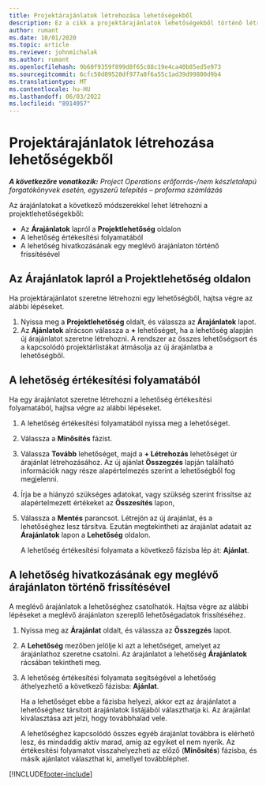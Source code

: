 ```yaml
---
title: Projektárajánlatok létrehozása lehetőségekből
description: Ez a cikk a projektárajánlatok lehetőségekből történő létrehozását ismerteti.
author: rumant
ms.date: 10/01/2020
ms.topic: article
ms.reviewer: johnmichalak
ms.author: rumant
ms.openlocfilehash: 9b60f9359f899d8f65c88c19e4ca40b85ed5e973
ms.sourcegitcommit: 6cfc50d89528df977a8f6a55c1ad39d99800d9b4
ms.translationtype: MT
ms.contentlocale: hu-HU
ms.lasthandoff: 06/03/2022
ms.locfileid: "8914957"
---
```

# <a name="create-project-quotes-from-opportunities"></a>Projektárajánlatok létrehozása lehetőségekből

_**A következőre vonatkozik:** Project Operations erőforrás-/nem készletalapú forgatókönyvek esetén, egyszerű telepítés – proforma számlázás_

Az árajánlatokat a következő módszerekkel lehet létrehozni a projektlehetőségekből:

- Az **Árajánlatok** lapról a **Projektlehetőség** oldalon
- A lehetőség értékesítési folyamatából
- A lehetőség hivatkozásának egy meglévő árajánlaton történő frissítésével

## <a name="from-the-quotes-tab-of-the-project-opportunity-page"></a>Az Árajánlatok lapról a Projektlehetőség oldalon

Ha projektárajánlatot szeretne létrehozni egy lehetőségből, hajtsa végre az alábbi lépéseket.

1. Nyissa meg a **Projektlehetőség** oldalt, és válassza az **Árajánlatok** lapot. 
2. Az **Ajánlatok** alrácson válassza a **+** lehetőséget, ha a lehetőség alapján új árajánlatot szeretne létrehozni. A rendszer az összes lehetőségsort és a kapcsolódó projektárlistákat átmásolja az új árajánlatba a lehetőségből.

## <a name="from-the-opportunity-sales-process-flow"></a>A lehetőség értékesítési folyamatából

Ha egy árajánlatot szeretne létrehozni a lehetőség értékesítési folyamatából, hajtsa végre az alábbi lépéseket.

1. A lehetőség értékesítési folyamatából nyissa meg a lehetőséget.
2. Válassza a **Minősítés** fázist. 
3. Válassza **Tovább** lehetőséget, majd a **+ Létrehozás** lehetőséget úr árajánlat létrehozásához. Az új ajánlat **Összegzés** lapján található információk nagy része alapértelmezés szerint a lehetőségből fog megjelenni. 
4. Írja be a hiányzó szükséges adatokat, vagy szükség szerint frissítse az alapértelmezett értékeket az **Összesítés** lapon,
5. Válassza a **Mentés** parancsot. Létrejön az új árajánlat, és a lehetőséghez lesz társítva. Ezután megtekintheti az árajánlat adatait az **Árajánlatok** lapon a **Lehetőség** oldalon. 

   A lehetőség értékesítési folyamata a következő fázisba lép át: **Ajánlat**.


## <a name="by-updating-the-opportunity-reference-on-an-existing-quote"></a>A lehetőség hivatkozásának egy meglévő árajánlaton történő frissítésével

A meglévő árajánlatok a lehetőséghez csatolhatók. Hajtsa végre az alábbi lépéseket a meglévő árajánlaton szereplő lehetőségadatok frissítéséhez.

1. Nyissa meg az **Árajánlat** oldalt, és válassza az **Összegzés** lapot.
2. A **Lehetőség** mezőben jelölje ki azt a lehetőséget, amelyet az árajánlathoz szeretne csatolni. Az árajánlatot a lehetőség **Árajánlatok** rácsában tekintheti meg. 
3. A lehetőség értékesítési folyamata segítségével a lehetőség áthelyezhető a következő fázisba: **Ajánlat**. 

   Ha a lehetőséget ebbe a fázisba helyezi, akkor ezt az árajánlatot a lehetőséghez társított árajánlatok listájából választhatja ki. Az árajánlat kiválasztása azt jelzi, hogy továbbhalad vele.

   A lehetőséghez kapcsolódó összes egyéb árajánlat továbbra is elérhető lesz, és mindaddig aktív marad, amíg az egyiket el nem nyerik. Az értékesítési folyamatot visszahelyezheti az előző (**Minősítés**) fázisba, és másik ajánlatot választhat ki, amellyel továbbléphet.


[!INCLUDE[footer-include](../includes/footer-banner.md)]